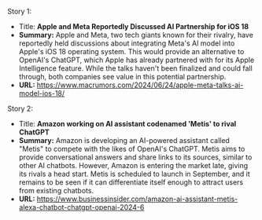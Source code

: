Story 1:
- Title: **Apple and Meta Reportedly Discussed AI Partnership for iOS 18**
- **Summary:** Apple and Meta, two tech giants known for their rivalry, have reportedly held discussions about integrating Meta's AI model into Apple's iOS 18 operating system. This would provide an alternative to OpenAI's ChatGPT, which Apple has already partnered with for its Apple Intelligence feature. While the talks haven't been finalized and could fall through, both companies see value in this potential partnership.
- **URL:** https://www.macrumors.com/2024/06/24/apple-meta-talks-ai-model-ios-18/

Story 2:
- Title: **Amazon working on AI assistant codenamed 'Metis' to rival ChatGPT**
- **Summary:** Amazon is developing an AI-powered assistant called "Metis" to compete with the likes of OpenAI's ChatGPT. Metis aims to provide conversational answers and share links to its sources, similar to other AI chatbots. However, Amazon is entering the market late, giving its rivals a head start. Metis is scheduled to launch in September, and it remains to be seen if it can differentiate itself enough to attract users from existing chatbots.
- **URL:** https://www.businessinsider.com/amazon-ai-assistant-metis-alexa-chatbot-chatgpt-openai-2024-6